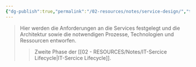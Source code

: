 ```yaml
---
{"dg-publish":true,"permalink":"/02-resources/notes/service-design/","tags":["GFN/LF06"],"noteIcon":"","updated":"2025-07-12T13:31:41.000+02:00"}
---
```


>Hier werden die Anforderungen an die Services festgelegt und die Architektur sowie die notwendigen Prozesse, Technologien und Ressourcen entworfen.
>>Zweite Phase der [[02 - RESOURCES/Notes/IT-Sercice Lifecycle\|IT-Sercice Lifecycle]].